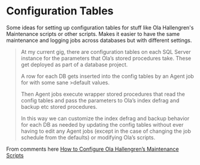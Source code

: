 # Configuration Tables

Some ideas for setting up configuration tables for stuff like Ola Hallengren's Maintenance scripts or other scripts. Makes it easier to have the same maintenance and logging jobs across databases but with different settings.

>At my current gig, there are configuration tables on each SQL Server instance for the parameters that Ola’s stored procedures take. These get deployed as part of a database project.
>
>A row for each DB gets inserted into the config tables by an Agent job for with some sane >default values.
>
>Then Agent jobs execute wrapper stored procedures that read the config tables and pass the parameters to Ola’s index defrag and backup etc stored procedures.
>
>In this way we can customize the index defrag and backup behavior for each DB as needed by updating the config tables without ever having to edit any Agent jobs (except in the case of changing the job schedule from the defaults) or modifying Ola’s scripts.

From comments here [How to Configure Ola Hallengren’s Maintenance Scripts](
https://www.brentozar.com/archive/2014/12/tweaking-defaults-ola-hallengrens-maintenance-scripts/)
